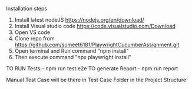 
Installation steps
1.  Install latest nodeJS 
    https://nodejs.org/en/download/
2.  Install Visual studio code
    https://code.visualstudio.com/Download
3.  Open VS code 
4.  Clone repo from  https://github.com/sumeet6181/PlaywrightCucumberAssignment.git
4.  Open terminal and Run command "npm install"
5.  Then execute command "npx playwright install"

TO RUN Tests:- npm run test:e2e 
TO generate Report:- npm run report

Manual Test Case will be there in Test Case Folder in the Project Structure
